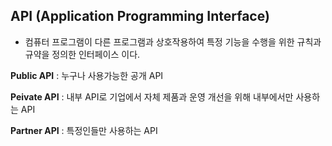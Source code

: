## API (Application Programming Interface)

- 컴퓨터 프로그램이 다른 프로그램과 상호작용하여 특정 기능을 수행을 위한 규칙과 규약을 정의한 인터페이스 이다.

**Public API** : 누구나 사용가능한 공개 API

**Peivate API** : 내부 API로 기업에서 자체 제품과 운영 개선을 위해 내부에서만 사용하는 API

**Partner API** : 특정인들만 사용하는 API
